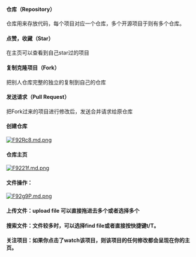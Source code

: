 #### 仓库（Repository） 
仓库用来存放代码，每个项目对应一个仓库，多个开源项目于则有多个仓库。
#### 点赞，收藏（Star）
在主页可以查看到自己star过的项目
#### 复制克隆项目（Fork）
把别人仓库完整的独立的复制到自己的仓库
#### 发送请求（Pull Request）
把Fork过来的项目进行修改后，发送合并请求给原仓库
#### 创建仓库
[![F92Rc8.md.png](https://s1.ax1x.com/2018/11/21/F92Rc8.md.png)](https://imgchr.com/i/F92Rc8)
#### 仓库主页
 [![F9221f.md.png](https://s1.ax1x.com/2018/11/21/F9221f.md.png)](https://imgchr.com/i/F9221f)
#### 文件操作：
 [![F92g9P.md.png](https://s1.ax1x.com/2018/11/21/F92g9P.md.png)](https://imgchr.com/i/F92g9P)
#### 上传文件：upload file 可以直接拖进去多个或者选择多个
#### 搜索文件：文件较多时，可以选择find file或者直接按快捷键t/T。

#### 关注项目：如果你点击了watch该项目，则该项目的任何修改都会呈现在你的主页。

